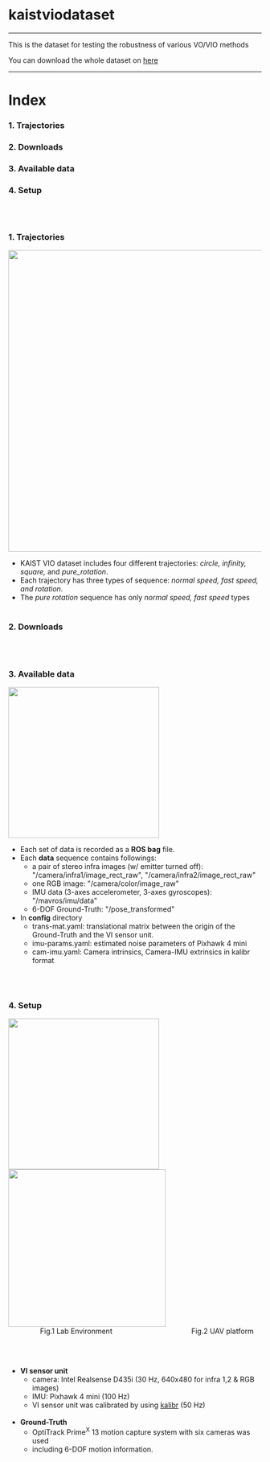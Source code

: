 # kaistviodataset

***
This is the dataset for testing the robustness of various VO/VIO methods

You can download the whole dataset on [here](https://www.google.com/)
***
# Index
### 1. Trajectories
### 2. Downloads
### 3. Available data
### 4. Setup
<br><br>



### 1. Trajectories
<img width="600" src="https://user-images.githubusercontent.com/45934290/96549200-222db480-12ea-11eb-8273-30d08be27316.png"><br>
+ KAIST VIO dataset includes four different trajectories: *circle, infinity, square,* and
*pure_rotation*.
+ Each trajectory has three types of sequence: *normal speed, fast speed, and rotation*.
+ The *pure rotation* sequence has only *normal speed, fast speed* types<br><br>

### 2. Downloads

<br><br>
### 3. Available data
<img width="300" src=https://user-images.githubusercontent.com/45934290/96554882-13e39680-12f2-11eb-9464-135aca484dc4.png><br>

+ Each set of data is recorded as a **ROS bag** file.
+ Each **data** sequence contains followings:
    + a pair of stereo infra images (w/ emitter turned off):  "/camera/infra1/image_rect_raw", "/camera/infra2/image_rect_raw"
    + one RGB image:  "/camera/color/image_raw"
    + IMU data (3-axes accelerometer, 3-axes gyroscopes):  "/mavros/imu/data"
    + 6-DOF Ground-Truth:  "/pose_transformed"
+ In **config** directory
    + trans-mat.yaml: translational matrix between the origin of the Ground-Truth and the VI sensor unit.
    + imu-params.yaml: estimated noise parameters of Pixhawk 4 mini
    + cam-imu.yaml: Camera intrinsics, Camera-IMU extrinsics in kalibr format


<br><br>
### 4. Setup
<div>
<img width="300" src=https://user-images.githubusercontent.com/45934290/96550149-77b69100-12eb-11eb-91da-2d413cae40d6.png>
<img width="313" src=https://user-images.githubusercontent.com/45934290/96550443-d419b080-12eb-11eb-805d-dab8393dd6f0.png>
<br>&nbsp;&nbsp;&nbsp;&nbsp;&nbsp;&nbsp;&nbsp;&nbsp;&nbsp;&nbsp;&nbsp;&nbsp;&nbsp;&nbsp;&nbsp;&nbsp;Fig.1 Lab Environment  &nbsp;&nbsp;&nbsp;&nbsp;&nbsp;&nbsp;&nbsp;&nbsp;&nbsp;&nbsp;&nbsp;&nbsp;&nbsp;&nbsp;&nbsp;&nbsp;&nbsp;&nbsp;&nbsp;&nbsp;&nbsp;&nbsp;&nbsp;&nbsp;&nbsp;&nbsp;&nbsp;&nbsp;&nbsp;&nbsp;&nbsp;&nbsp;&nbsp;&nbsp;&nbsp;&nbsp;&nbsp;&nbsp;&nbsp;Fig.2 UAV platform

<br><br>
+ **VI sensor unit**
    + camera: Intel Realsense D435i (30 Hz, 640x480 for infra 1,2 & RGB images)
    + IMU: Pixhawk 4 mini (100 Hz)
    + VI sensor unit was calibrated by using [kalibr](https://github.com/ethz-asl/kalibr) (50 Hz)
    <br>
+ **Ground-Truth**
    + OptiTrack Prime<sup>X</sup> 13 motion capture system with six cameras was used
    + including 6-DOF motion information.
    <br><br>



